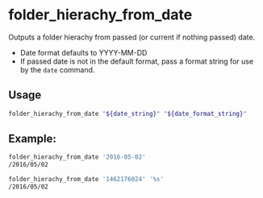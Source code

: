 # folder_hierachy_from_date

Outputs a folder hierachy from passed (or current if nothing passed) date.

* Date format defaults to YYYY-MM-DD
* If passed date is not in the default format, pass a format string for use by the `date` command.

## Usage

```bash
folder_hierachy_from_date "${date_string}" "${date_format_string}"
```

## Example:

```bash
folder_hierachy_from_date '2016-05-02'
/2016/05/02
```

```bash
folder_hierachy_from_date '1462176024' '%s'
/2016/05/02
```

